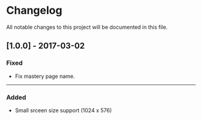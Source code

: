 Changelog
=========

All notable changes to this project will be documented in this file.


## [1.0.0] - 2017-03-02
### Fixed
- Fix mastery page name.

* * *
### Added
- Small srceen size support (1024 x 576)






